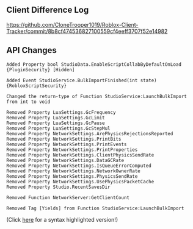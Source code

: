 ## Client Difference Log

https://github.com/CloneTrooper1019/Roblox-Client-Tracker/commit/8b8cf474536827100559cf4eeff3707f52e14982

## API Changes

```plain
Added Property bool StudioData.EnableScriptCollabByDefaultOnLoad {PluginSecurity} [Hidden]

Added Event StudioService.BulkImportFinished(int state) {RobloxScriptSecurity}

Changed the return-type of Function StudioService:LaunchBulkImport from int to void

Removed Property LuaSettings.GcFrequency
Removed Property LuaSettings.GcLimit
Removed Property LuaSettings.GcPause
Removed Property LuaSettings.GcStepMul
Removed Property NetworkSettings.ArePhysicsRejectionsReported
Removed Property NetworkSettings.PrintBits
Removed Property NetworkSettings.PrintEvents
Removed Property NetworkSettings.PrintProperties
Removed Property NetworkSettings.ClientPhysicsSendRate
Removed Property NetworkSettings.DataGCRate
Removed Property NetworkSettings.IsQueueErrorComputed
Removed Property NetworkSettings.NetworkOwnerRate
Removed Property NetworkSettings.PhysicsSendRate
Removed Property NetworkSettings.UsePhysicsPacketCache
Removed Property Studio.RecentSavesDir

Removed Function NetworkServer:GetClientCount

Removed Tag [Yields] from Function StudioService:LaunchBulkImport
```

(Click [here](https://clonetrooper1019.github.io/Roblox-API-History.html#419) for a syntax highlighted version!)